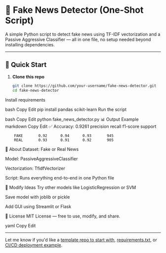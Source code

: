 # 📰 Fake News Detector (One-Shot Script)

A simple Python script to detect fake news using TF-IDF vectorization and a Passive Aggressive Classifier — all in one file, no setup needed beyond installing dependencies.

---

## 🚀 Quick Start

1. **Clone this repo**  
   ```bash
   git clone https://github.com/your-username/fake-news-detector.git
   cd fake-news-detector
Install requirements

bash
Copy
Edit
pip install pandas scikit-learn
Run the script

bash
Copy
Edit
python fake_news_detector.py
📊 Output Example
markdown
Copy
Edit
✅ Accuracy: 0.9261
              precision    recall  f1-score   support

        FAKE       0.92      0.94      0.93       945
        REAL       0.93      0.91      0.92       905
📄 About
Dataset: Fake or Real News

Model: PassiveAggressiveClassifier

Vectorization: TfidfVectorizer

Script: Runs everything end-to-end in one Python file

🔧 Modify Ideas
Try other models like LogisticRegression or SVM

Save model with joblib or pickle

Add GUI using Streamlit or Flask

📝 License
MIT License — free to use, modify, and share.

yaml
Copy
Edit

---

Let me know if you'd like a [template repo to start with](f), [requirements.txt](f), or [CI/CD deployment example](f).



